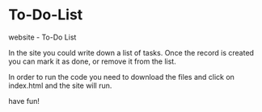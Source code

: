 # To-Do-List
website - To-Do List

In the site you could write down a list of tasks.
Once the record is created you can mark it as done, or remove it from the list.

In order to run the code you need to download the files and click on index.html and the site will run.



have fun!


